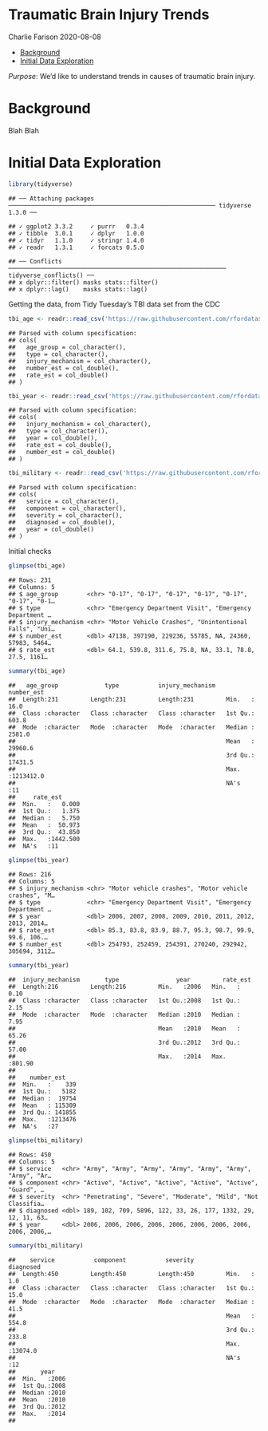 Traumatic Brain Injury Trends
================
Charlie Farison
2020-08-08

  - [Background](#background)
  - [Initial Data Exploration](#initial-data-exploration)

*Purpose*: We’d like to understand trends in causes of traumatic brain
injury.

# Background

<!-- -------------------------------------------------- -->

Blah Blah

# Initial Data Exploration

<!-- -------------------------------------------------- -->

``` r
library(tidyverse)
```

    ## ── Attaching packages ────────────────────────────────────────────────────────── tidyverse 1.3.0 ──

    ## ✓ ggplot2 3.3.2     ✓ purrr   0.3.4
    ## ✓ tibble  3.0.1     ✓ dplyr   1.0.0
    ## ✓ tidyr   1.1.0     ✓ stringr 1.4.0
    ## ✓ readr   1.3.1     ✓ forcats 0.5.0

    ## ── Conflicts ───────────────────────────────────────────────────────────── tidyverse_conflicts() ──
    ## x dplyr::filter() masks stats::filter()
    ## x dplyr::lag()    masks stats::lag()

Getting the data, from Tidy Tuesday’s TBI data set from the CDC

``` r
tbi_age <- readr::read_csv('https://raw.githubusercontent.com/rfordatascience/tidytuesday/master/data/2020/2020-03-24/tbi_age.csv')
```

    ## Parsed with column specification:
    ## cols(
    ##   age_group = col_character(),
    ##   type = col_character(),
    ##   injury_mechanism = col_character(),
    ##   number_est = col_double(),
    ##   rate_est = col_double()
    ## )

``` r
tbi_year <- readr::read_csv('https://raw.githubusercontent.com/rfordatascience/tidytuesday/master/data/2020/2020-03-24/tbi_year.csv')
```

    ## Parsed with column specification:
    ## cols(
    ##   injury_mechanism = col_character(),
    ##   type = col_character(),
    ##   year = col_double(),
    ##   rate_est = col_double(),
    ##   number_est = col_double()
    ## )

``` r
tbi_military <- readr::read_csv('https://raw.githubusercontent.com/rfordatascience/tidytuesday/master/data/2020/2020-03-24/tbi_military.csv')
```

    ## Parsed with column specification:
    ## cols(
    ##   service = col_character(),
    ##   component = col_character(),
    ##   severity = col_character(),
    ##   diagnosed = col_double(),
    ##   year = col_double()
    ## )

Initial checks

``` r
glimpse(tbi_age)
```

    ## Rows: 231
    ## Columns: 5
    ## $ age_group        <chr> "0-17", "0-17", "0-17", "0-17", "0-17", "0-17", "0-1…
    ## $ type             <chr> "Emergency Department Visit", "Emergency Department …
    ## $ injury_mechanism <chr> "Motor Vehicle Crashes", "Unintentional Falls", "Uni…
    ## $ number_est       <dbl> 47138, 397190, 229236, 55785, NA, 24360, 57983, 5464…
    ## $ rate_est         <dbl> 64.1, 539.8, 311.6, 75.8, NA, 33.1, 78.8, 27.5, 1161…

``` r
summary(tbi_age)
```

    ##   age_group             type           injury_mechanism     number_est       
    ##  Length:231         Length:231         Length:231         Min.   :     16.0  
    ##  Class :character   Class :character   Class :character   1st Qu.:    603.8  
    ##  Mode  :character   Mode  :character   Mode  :character   Median :   2581.0  
    ##                                                           Mean   :  29960.6  
    ##                                                           3rd Qu.:  17431.5  
    ##                                                           Max.   :1213412.0  
    ##                                                           NA's   :11         
    ##     rate_est       
    ##  Min.   :   0.000  
    ##  1st Qu.:   1.375  
    ##  Median :   5.750  
    ##  Mean   :  50.973  
    ##  3rd Qu.:  43.850  
    ##  Max.   :1442.500  
    ##  NA's   :11

``` r
glimpse(tbi_year)
```

    ## Rows: 216
    ## Columns: 5
    ## $ injury_mechanism <chr> "Motor vehicle crashes", "Motor vehicle crashes", "M…
    ## $ type             <chr> "Emergency Department Visit", "Emergency Department …
    ## $ year             <dbl> 2006, 2007, 2008, 2009, 2010, 2011, 2012, 2013, 2014…
    ## $ rate_est         <dbl> 85.3, 83.8, 83.9, 88.7, 95.3, 98.7, 99.9, 99.6, 106.…
    ## $ number_est       <dbl> 254793, 252459, 254391, 270240, 292942, 305694, 3112…

``` r
summary(tbi_year)
```

    ##  injury_mechanism       type                year         rate_est     
    ##  Length:216         Length:216         Min.   :2006   Min.   :  0.10  
    ##  Class :character   Class :character   1st Qu.:2008   1st Qu.:  2.15  
    ##  Mode  :character   Mode  :character   Median :2010   Median :  7.95  
    ##                                        Mean   :2010   Mean   : 65.26  
    ##                                        3rd Qu.:2012   3rd Qu.: 57.00  
    ##                                        Max.   :2014   Max.   :801.90  
    ##                                                                       
    ##    number_est     
    ##  Min.   :    339  
    ##  1st Qu.:   5182  
    ##  Median :  19754  
    ##  Mean   : 115309  
    ##  3rd Qu.: 141855  
    ##  Max.   :1213476  
    ##  NA's   :27

``` r
glimpse(tbi_military)
```

    ## Rows: 450
    ## Columns: 5
    ## $ service   <chr> "Army", "Army", "Army", "Army", "Army", "Army", "Army", "Ar…
    ## $ component <chr> "Active", "Active", "Active", "Active", "Active", "Guard", …
    ## $ severity  <chr> "Penetrating", "Severe", "Moderate", "Mild", "Not Classifia…
    ## $ diagnosed <dbl> 189, 102, 709, 5896, 122, 33, 26, 177, 1332, 29, 12, 11, 63…
    ## $ year      <dbl> 2006, 2006, 2006, 2006, 2006, 2006, 2006, 2006, 2006, 2006,…

``` r
summary(tbi_military)
```

    ##    service           component           severity           diagnosed      
    ##  Length:450         Length:450         Length:450         Min.   :    1.0  
    ##  Class :character   Class :character   Class :character   1st Qu.:   15.0  
    ##  Mode  :character   Mode  :character   Mode  :character   Median :   41.5  
    ##                                                           Mean   :  554.8  
    ##                                                           3rd Qu.:  233.8  
    ##                                                           Max.   :13074.0  
    ##                                                           NA's   :12       
    ##       year     
    ##  Min.   :2006  
    ##  1st Qu.:2008  
    ##  Median :2010  
    ##  Mean   :2010  
    ##  3rd Qu.:2012  
    ##  Max.   :2014  
    ##
